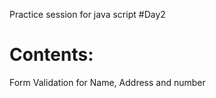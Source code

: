 Practice session for java script #Day2
<h1>Contents: </h1>

<p>Form Validation for Name, Address and number </p>
